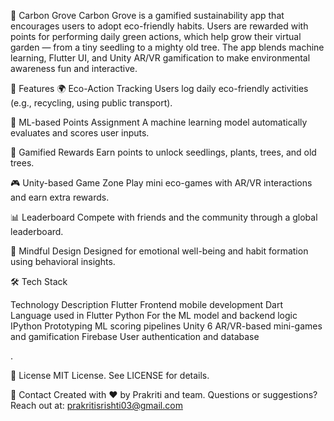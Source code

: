 🌱 Carbon Grove
Carbon Grove is a gamified sustainability app that encourages users to adopt eco-friendly habits. Users are rewarded with points for performing daily green actions, which help grow their virtual garden — from a tiny seedling to a mighty old tree. The app blends machine learning, Flutter UI, and Unity AR/VR gamification to make environmental awareness fun and interactive.

🚀 Features
🌍 Eco-Action Tracking
Users log daily eco-friendly activities (e.g., recycling, using public transport).

🤖 ML-based Points Assignment
A machine learning model automatically evaluates and scores user inputs.

🌳 Gamified Rewards
Earn points to unlock seedlings, plants, trees, and old trees.

🎮 Unity-based Game Zone
Play mini eco-games with AR/VR interactions and earn extra rewards.

📊 Leaderboard
Compete with friends and the community through a global leaderboard.

🧠 Mindful Design
Designed for emotional well-being and habit formation using behavioral insights.

🛠️ Tech Stack

Technology	Description
Flutter	Frontend mobile development
Dart	Language used in Flutter
Python	For the ML model and backend logic
IPython	Prototyping ML scoring pipelines
Unity 6	AR/VR-based mini-games and gamification
Firebase	User authentication and database


.

📄 License
MIT License. See LICENSE for details.

💬 Contact
Created with ❤️ by Prakriti and team.
Questions or suggestions? Reach out at: prakritisrishti03@gmail.com

